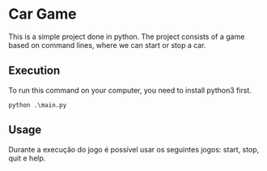 # Car Game

This is a simple project done in python. The project consists of a game based on command lines, where we can start or stop a car.

## Execution

To run this command on your computer, you need to install python3 first.

```
python .\main.py
```

## Usage

Durante a execução do jogo é possível usar os seguintes jogos: start, stop, quit e help.
